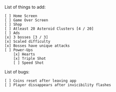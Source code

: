 List of things to add:

	[ ] Home Screen
	[ ] Game Over Screen
	[ ] Shop
	[ ] Atleast 20 Asteroid Clusters [4 / 20]
	[ ] Ads
	[x] 3 bosses [3 / 3]
	[x] Scaled difficulty
	[x] Bosses have unique attacks
	[ ] Power-Ups
		[x] Hearts
		[x] Triple Shot
		[ ] Speed Shot

List of bugs:

	[ ] Coins reset after leaving app 
	[ ] Player dissappears after invicibility flashes


